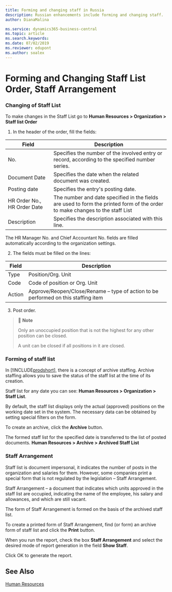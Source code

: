 ```yaml
---
title: Forming and changing staff in Russia
description: Russian enhancements include forming and changing staff.
author: DianaMalina

ms.service: dynamics365-business-central
ms.topic: article
ms.search.keywords:
ms.date: 07/02/2019
ms.reviewer: edupont
ms.author: soalex
---
```

# Forming and Changing Staff List Order, Staff Arrangement

### Changing of Staff List 

To make changes in the Staff List  go to **Human Resources > Organization > Staff list Order** 

1. In the header of the order, fill the fields:

| Field                       | Description                                                  |
| --------------------------- | ------------------------------------------------------------ |
| No.                         | Specifies the number of the involved entry or record, according to the specified number series. |
| Document Date               | Specifies the date when the related document was created.    |
| Posting date                | Specifies the entry's posting date.                          |
| HR Order No., HR Order Date | The number and date specified in the fields are used to form the printed form of the order to make changes to the staff List |
| Description                 | Specifies the description associated with this line.         |

The HR Manager No. and Chief Accountant No. fields are filled automatically according to the organization settings.

2. The fields must be filled on the lines:

| Field  | Description                                                  |
| ------ | ------------------------------------------------------------ |
| Type   | Position/Org. Unit                                           |
| Code   | Code of position or Org. Unit                                |
| Action | Approve/Reopen/Close/Rename – type of action to be performed on this staffing item |

3. Post order.

> :speech_balloon: **Note**
>
> Only an unoccupied position that is not the highest for any other position can be closed. 
>
> A unit can be closed if all positions in it are closed.

### Forming of staff list

In [!INCLUDE[prodshort](../../includes/prodshort.md)], there is a concept of archive staffing. Archive staffing allows you to save the status of the staff list at the time of its creation. 

Staff list for any date you can see: **Human Resources > Organization > Staff List**. 

By default, the staff list displays only the actual (approved) positions on the working date set in the system. The necessary data can be obtained by setting special filters on the form. 

To create an archive, click the **Archive** button. 

The formed staff list for the specified date is transferred to the list of posted documents. **Human Resources > Archive > Archived Staff List**

### Staff Arrangement

Staff list is document impersonal, it indicates the number of posts in the organization and salaries for them. However, some companies print a special form that is not regulated by the legislation – Staff Arrangement. 

Staff Arrangement – a document that indicates which units approved in the staff list are occupied, indicating the name of the employee, his salary and allowances, and which are still vacant. 

The form of  Staff Arrangement is formed on the basis of the archived staff list. 

To create a printed form of Staff Arrangement, find (or form) an archive form of staff list and click the **Print** button.

When you run the report, check the box **Staff Arrangement** and select the desired mode of report generation in the field **Show Staff**.

Click OK to generate the report.

## See Also

[Human Resources](Human-Resources.md)
